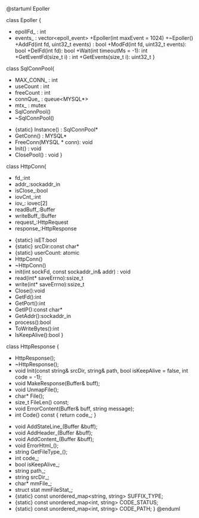 @startuml Epoller

class Epoller {
  - epollFd_ : int
  - events_ : vector<epoll_event>
  +Epoller(int maxEvent = 1024)
  +~Epoller()
  +AddFd(int fd, uint32_t events) : bool
  +ModFd(int fd, uint32_t events): bool
  +DelFd(int fd): bool
  +Wait(int timeoutMs = -1): int
  +GetEventFd(size_t i) : int
  +GetEvents(size_t i): uint32_t
}

class SqlConnPool{
  - MAX_CONN_ : int
  -  useCount : int
  - freeCount : int
  - connQue_ : queue<MYSQL*>
  - mtx_ : mutex
  - SqlConnPool()
  - ~SqlConnPool()
  + {static} Instance() : SqlConnPool*
  + GetConn() : MYSQL*
  + FreeConn(MYSQL * conn): void
  + Init() : void
  + ClosePool() : void
}

class HttpConn{
  - fd_:int
  - addr_:sockaddr_in
  - isClose_:bool
  - iovCnt_:int
  - iov_: iovec[2]
  - readBuff_:Buffer
  - writeBuff_:Buffer
  - request_:HttpRequest
  - response_:HttpResponse
  + {static} isET:bool
  + {static} srcDir:const char*
  + {static} userCount: atomic<int>
  + HttpConn()
  + ~HttpConn()
  + init(int sockFd, const sockaddr_in& addr) : void
  + read(int* saveErrno):ssize_t
  + write(int* saveErrno):ssize_t
  + Close():void
  + GetFd():int
  + GetPort():int
  + GetIP():const char*
  + GetAddr():sockaddr_in
  + process():bool
  + ToWriteBytes():int
  + IsKeepAlive():bool
}

class HttpResponse {
  +  HttpResponse();
  +  ~HttpResponse();
  +  void Init(const string& srcDir, string& path, bool isKeepAlive = false, int code = -1);
  +  void MakeResponse(Buffer& buff);
  +  void UnmapFile();
  +  char* File();
  +  size_t FileLen() const;
  +  void ErrorContent(Buffer& buff, string message);
  +  int Code() const { return code_; }
  -  void AddStateLine_(Buffer &buff);
  -  void AddHeader_(Buffer &buff);
  -  void AddContent_(Buffer &buff);
  - void ErrorHtml_();
  -  string GetFileType_();
  -  int code_;
  -  bool isKeepAlive_;
  -  string path_;
  -  string srcDir_;
  - char* mmFile_; 
  - struct stat mmFileStat_;
  - {static} const unordered_map<string, string> SUFFIX_TYPE;
  - {static} const unordered_map<int, string> CODE_STATUS;
  - {static} const unordered_map<int, string> CODE_PATH;
}
@enduml
